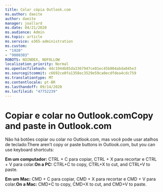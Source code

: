 ```yaml
---
title: Colar cópia Outlook.com
ms.author: daeite
author: daeite
manager: joallard
ms.date: 04/21/2020
ms.audience: Admin
ms.topic: article
ms.service: o365-administration
ms.custom:
- "1920"
- "9000303"
ROBOTS: NOINDEX, NOFOLLOW
localization_priority: Normal
ms.openlocfilehash: 4dc1944b85da3367947ce01ec45b004abda045e3
ms.sourcegitcommit: c6692ce0fa1358ec3529e59ca0ecdfdea4cdc759
ms.translationtype: MT
ms.contentlocale: pt-BR
ms.lasthandoff: 09/14/2020
ms.locfileid: "47752239"
---
```

# <a name="copy-and-paste-in-outlookcom"></a><span data-ttu-id="412c9-102">Copiar e colar no Outlook.com</span><span class="sxs-lookup"><span data-stu-id="412c9-102">Copy and paste in Outlook.com</span></span>

<span data-ttu-id="412c9-103">Não há botões copiar ou colar no Outlook.com, mas você pode usar atalhos de teclado:</span><span class="sxs-lookup"><span data-stu-id="412c9-103">There aren't copy or paste buttons in Outlook.com, but you can use keyboard shortcuts:</span></span>

<span data-ttu-id="412c9-104">**Em um computador:** CTRL + C para copiar, CTRL + X para recortar e CTRL + V para colar.</span><span class="sxs-lookup"><span data-stu-id="412c9-104">**On a PC:** CTRL+C to copy, CTRL+X to cut, and CTRL+V to paste.</span></span>

<span data-ttu-id="412c9-105">**Em um Mac:** CMD + C para copiar, CMD + X para recortar e CMD + V para colar.</span><span class="sxs-lookup"><span data-stu-id="412c9-105">**On a Mac:** CMD+C to copy, CMD+X to cut, and CMD+V to paste.</span></span>